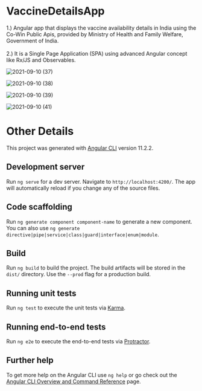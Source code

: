 # VaccineDetailsApp

1.) Angular app that displays the vaccine availability details in India using the Co-Win Public Apis, provided by Ministry of Health and Family Welfare, Government of India.<br/><br/>
2.) It is a Single Page Application (SPA) using advanced Angular concept like Rx/JS and Observables.<br/>

![2021-09-10 (37)](https://user-images.githubusercontent.com/69116292/132852423-72a3aae7-ae14-4c72-b68e-d50b7988e425.png)

![2021-09-10 (38)](https://user-images.githubusercontent.com/69116292/132852437-f6f494a4-a6ff-41df-b75b-be341d01f094.png)

![2021-09-10 (39)](https://user-images.githubusercontent.com/69116292/132852440-191ba43b-998e-417d-acd4-f23be73dc043.png)

![2021-09-10 (41)](https://user-images.githubusercontent.com/69116292/132852453-1e746e66-d9de-4efa-8566-f9a34e2ca6a4.png)

# Other Details

This project was generated with [Angular CLI](https://github.com/angular/angular-cli) version 11.2.2.

## Development server

Run `ng serve` for a dev server. Navigate to `http://localhost:4200/`. The app will automatically reload if you change any of the source files.

## Code scaffolding

Run `ng generate component component-name` to generate a new component. You can also use `ng generate directive|pipe|service|class|guard|interface|enum|module`.

## Build

Run `ng build` to build the project. The build artifacts will be stored in the `dist/` directory. Use the `--prod` flag for a production build.

## Running unit tests

Run `ng test` to execute the unit tests via [Karma](https://karma-runner.github.io).

## Running end-to-end tests

Run `ng e2e` to execute the end-to-end tests via [Protractor](http://www.protractortest.org/).

## Further help

To get more help on the Angular CLI use `ng help` or go check out the [Angular CLI Overview and Command Reference](https://angular.io/cli) page.
